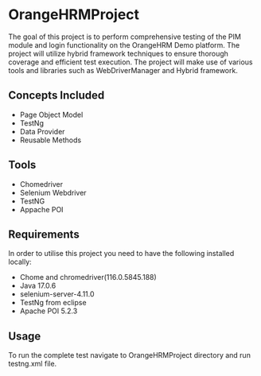 # OrangeHRMProject
The goal of this project is to perform comprehensive testing of the PIM module and login functionality on the OrangeHRM Demo platform. The project will utilize hybrid framework techniques to ensure thorough coverage and efficient test execution. The project will make use of various tools and libraries such as WebDriverManager and Hybrid framework.

## Concepts Included
+ Page Object Model
+ TestNg
+ Data Provider
+ Reusable Methods


## Tools
+ Chomedriver
+ Selenium Webdriver
+ TestNG
+ Appache POI

## Requirements
In order to utilise this project you need to have the following installed locally:

+ Chome and chromedriver(116.0.5845.188)
+ Java 17.0.6
+ selenium-server-4.11.0
+ TestNg from eclipse
+ Apache POI 5.2.3

## Usage
To run the complete test navigate to OrangeHRMProject directory and run testng.xml file.
